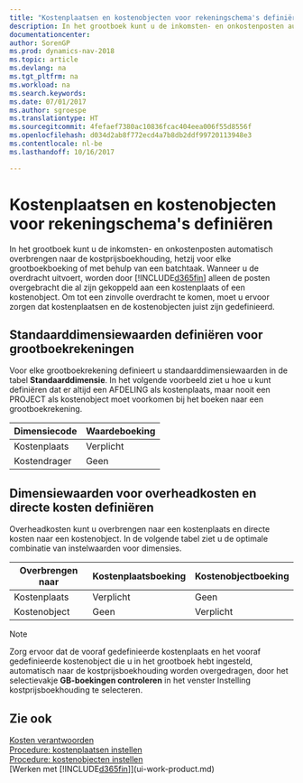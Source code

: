 ```yaml
---
title: "Kostenplaatsen en kostenobjecten voor rekeningschema's definiëren"
description: In het grootboek kunt u de inkomsten- en onkostenposten automatisch overbrengen naar de kostprijsboekhouding, hetzij voor elke grootboekboeking of met behulp van een batchtaak. Wanneer u de overdracht uitvoert, worden alleen de posten overgebracht die al zijn gekoppeld aan een kostenplaats of een kostenobject. Om tot een zinvolle overdracht te komen, moet u ervoor zorgen dat kostenplaatsen en de kostenobjecten juist zijn gedefinieerd.
documentationcenter: 
author: SorenGP
ms.prod: dynamics-nav-2018
ms.topic: article
ms.devlang: na
ms.tgt_pltfrm: na
ms.workload: na
ms.search.keywords: 
ms.date: 07/01/2017
ms.author: sgroespe
ms.translationtype: HT
ms.sourcegitcommit: 4fefaef7380ac10836fcac404eea006f55d8556f
ms.openlocfilehash: d034d2ab8f772ecd4a7b8db2ddf99720113948e3
ms.contentlocale: nl-be
ms.lasthandoff: 10/16/2017

---
```

# <a name="defining-cost-centers-and-cost-objects-for-chart-of-accounts"></a>Kostenplaatsen en kostenobjecten voor rekeningschema's definiëren
In het grootboek kunt u de inkomsten- en onkostenposten automatisch overbrengen naar de kostprijsboekhouding, hetzij voor elke grootboekboeking of met behulp van een batchtaak. Wanneer u de overdracht uitvoert, worden door [!INCLUDE[d365fin](includes/d365fin_md.md)] alleen de posten overgebracht die al zijn gekoppeld aan een kostenplaats of een kostenobject. Om tot een zinvolle overdracht te komen, moet u ervoor zorgen dat kostenplaatsen en de kostenobjecten juist zijn gedefinieerd.  

## <a name="defining-default-dimension-values-for-general-ledger-accounts"></a>Standaarddimensiewaarden definiëren voor grootboekrekeningen  
Voor elke grootboekrekening definieert u standaarddimensiewaarden in de tabel **Standaarddimensie**. In het volgende voorbeeld ziet u hoe u kunt definiëren dat er altijd een AFDELING als kostenplaats, maar nooit een PROJECT als kostenobject moet voorkomen bij het boeken naar een grootboekrekening.  

|**Dimensiecode**|**Waardeboeking**|  
|------------------------------------------|-----------------------------------------|  
|Kostenplaats|Verplicht|  
|Kostendrager|Geen|  

## <a name="defining-dimension-values-for-overhead-costs-and-direct-costs"></a>Dimensiewaarden voor overheadkosten en directe kosten definiëren  
 Overheadkosten kunt u overbrengen naar een kostenplaats en directe kosten naar een kostenobject. In de volgende tabel ziet u de optimale combinatie van instelwaarden voor dimensies.  

|Overbrengen naar|Kostenplaatsboeking|Kostenobjectboeking|  
|-----------------|-------------------------|-------------------------|  
|Kostenplaats|Verplicht|Geen|  
|Kostenobject|Geen|Verplicht|  

> [!NOTE]  
>  Zorg ervoor dat de vooraf gedefinieerde kostenplaats en het vooraf gedefinieerde kostenobject die u in het grootboek hebt ingesteld, automatisch naar de kostprijsboekhouding worden overgedragen, door het selectievakje **GB-boekingen controleren** in het venster Instelling kostprijsboekhouding te selecteren.  

## <a name="see-also"></a>Zie ook  
[Kosten verantwoorden](finance-manage-cost-accounting.md)  
[Procedure: kostenplaatsen instellen](finance-how-to-set-up-cost-centers.md)   
[Procedure: kostenobjecten instellen](finance-how-to-set-up-cost-objects.md)  
[Werken met [!INCLUDE[d365fin](includes/d365fin_md.md)]](ui-work-product.md)

